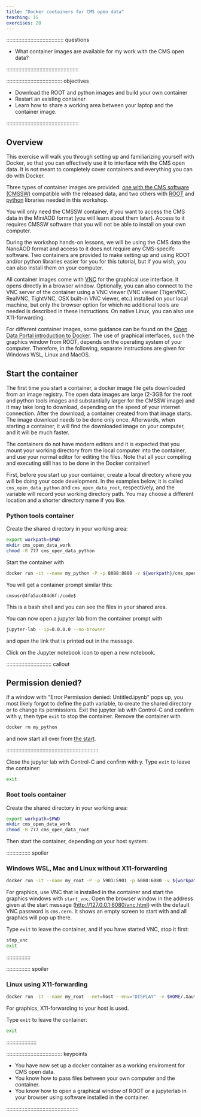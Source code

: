 ```yaml
---
title: "Docker containers for CMS open data"
teaching: 15
exercises: 20
---
```


:::::::::::::::::::::::::::::::::::::: questions 

- What container images are available for my work with the CMS open data?

::::::::::::::::::::::::::::::::::::::::::::::::

::::::::::::::::::::::::::::::::::::: objectives

- Download the ROOT and python images and build your own container
- Restart an existing container
- Learn how to share a working area between your laptop and the container image.

::::::::::::::::::::::::::::::::::::::::::::::::

## Overview

This exercise will walk you through setting up and familiarizing yourself with Docker, so that
you can effectively use it to interface with the CMS open data. It is *not* meant to completely
cover containers and everything you can do with Docker. <!--- Reach out to the organizers
using the [dedicated Mattermost channel][mattermost]
if we are missing something. -->

Three types of container images are provided: [one with the CMS software (CMSSW)](https://gitlab.cern.ch/cms-cloud/cmssw-docker-opendata/-/blob/master/README.md) compatible with the released data, and two others with [ROOT](https://gitlab.cern.ch/cms-cloud/root-vnc) and [python](https://gitlab.cern.ch/cms-cloud/python-vnc) libraries needed in this workshop. 

You will only need the CMSSW container, if you want to access the CMS data in the MiniAOD format (you will learn about them later). Access to it requires CMSSW software that you will not be able to install on your own computer. 

During the workshop hands-on lessons, we will be using the CMS data the NanoAOD format and access to it does not require any CMS-specifc software. Two containers are provided to make setting up and using ROOT and/or python libraries easier for you for this tutorial, but if you wish, you can also install them on your computer. 

All container images come with [VNC](https://gitlab.cern.ch/cms-cloud/cmssw-docker-opendata/-/blob/master/README.md#use-vnc) for the graphical use interface. It opens directly in a browser window. Optionally, you can also connect to the VNC server of the container using a VNC viewer (VNC viewer (TigerVNC, RealVNC, TightVNC, OSX built-in VNC viewer, etc.) installed on your local machine, but only the browser option for which no additional tools are needed is described in these instructions. On native Linux, you can also use X11-forwarding.

For different container images, some guidance can be found on the
[Open Data Portal introduction to Docker](http://opendata.cern.ch/docs/cms-guide-docker). The use of graphical interfaces, such the graphics window from ROOT, depends on the operating system of your computer. Therefore, in the following, separate instructions are given for Windows WSL, Linux and MacOS.

## Start the container

The first time you start a container, a docker image file gets downloaded from an image registry. The open data images are large (2-3GB for the root and python tools images and substantially larger for the CMSSW image) and it may take long to download, depending on the speed of your internet connection. After the download, a container created from that image starts. The image download needs to be done only once. Afterwards, when starting a container, it will find the downloaded image on your computer, and it will be much faster.

The containers do not have modern editors and it is expected that you mount your working directory from the local computer into the container, and use your normal editor for editing the files. Note that all your compiling and executing still has to be done in the Docker container!

First, before you start up your container, create a local directory where you will be doing your code development. In the examples below, it is called `cms_open_data_python` and `cms_open_data_root`, respectively, and the variable will record your working directory path. You may choose a different location and a shorter directory name if you like.

### Python tools container

Create the shared directory in your working area:

```bash
export workpath=$PWD
mkdir cms_open_data_work
chmod -R 777 cms_open_data_python
```

Start the container with

```bash
docker run -it --name my_python -P -p 8888:8888 -v ${workpath}/cms_open_data_python:/code gitlab-registry.cern.ch/cms-cloud/python-vnc:python3.10.5
```

You will get a container prompt similar this:

```output
cmsusr@4fa5ac484d6f:/code$
```

This is a bash shell and you can see the files in your shared area.

You can now open a jupyter lab from the container prompt with

```bash
jupyter-lab --ip=0.0.0.0 --no-browser
```

and open the link that is printed out in the message.

Click on the Jupyter notebook icon to open a new notebook. 


:::::::::::::::::::::::::::::: callout

## Permission denied?

If a window with "Error Permission denied: Untitled.ipynb" pops up, you most likely forgot to define the path variable, to create the shared directory or to change its permissions. Exit the jupyter lab with Control-C and confirm with y, then type `exit` to stop the container. Remove the container with

```bash
docker rm my_python
```

and now start all over from [the start](#python-tools-container).

:::::::::::::::::::::::::::::::::::::::::::::::::::::::::::::

Close the jupyter lab with Control-C and confirm with y. Type `exit` to leave the container:

```bash
exit
```

### Root tools container

Create the shared directory in your working area:

```bash
export workpath=$PWD
mkdir cms_open_data_work
chmod -R 777 cms_open_data_root
```

Then start the container, depending on your host system:

:::::::::::::::: spoiler

### Windows WSL, Mac and Linux without X11-forwarding

```bash
docker run -it --name my_root -P -p 5901:5901 -p 6080:6080 -v ${workpath}/cms_open_data_root:/code gitlab-registry.cern.ch/cms-cloud/root-vnc:latest
```

For graphics, use VNC that is installed in the container and start the graphics windows with `start_vnc`. Open the browser window in the address given at the start message (http://127.0.0.1:6080/vnc.html) with the default VNC password is `cms.cern`. It shows an empty screen to start with and all graphics will pop up there.

Type `exit` to leave the container, and if you have started VNC, stop it first:

```bash
stop_vnc
exit
```
:::::::::::::::: 

:::::::::::::::: spoiler

### Linux using X11-forwarding

```bash
docker run -it --name my_root --net=host --env="DISPLAY" -v $HOME/.Xauthority:/home/cmsusr/.Xauthority:rw -v ${workpath}/cms_open_data_root:/code gitlab-registry.cern.ch/cms-cloud/root-vnc:latest
```

For graphics, X11-forwarding to your host is used.

Type `exit` to leave the container:

```bash
exit
```

::::::::::::::::::::

<!-- ::::::::::::::::::::::::::::::::::::: challenge

### Challenge 1

Create a file on your local host and make sure that you can see it in the container. 

:::::::::::::::: solution

Open the editor in your host system, create a file `example.txt` and save it to the shared working area.

In the container prompt, list the files and show the content of the newly created file:

```bash
ls
cat example.txt
```

:::::::::::::::::::::::::
:::::::::::::::::::::::::::::::::::::::::::::::


### Challenge 2

Make a plot with the jypyter notebook, save it to a file and make sure that you get it to your host 

:::::::::::::::: solution

Restart the python container with

```bash
docker start -i my_python
```

Start the jypyter lab with

```bash
jupyter-lab --ip=0.0.0.0 --no-browser
```

Open a new jupyter notebook.

Make a plot of your choice. For a quick CMS open data plot, you can use the following:

```python
import uproot
import matplotlib.pylab as plt
import awkward as ak
import numpy as np

# open a CMS open data file, we'll see later how to find them
file = uproot.open("root://eospublic.cern.ch//eos/opendata/cms/Run2016H/SingleMuon/NANOAOD/UL2016_MiniAODv2_NanoAODv9-v1/120000/61FC1E38-F75C-6B44-AD19-A9894155874E.root")
file.classnames() # this is just to see the top-level content
events = file['Events']
# take all muon pt values in an array, we'll see later how to find the variable names
pt = events['Muon_pt'].array() 
plt.figure()
plt.hist(ak.flatten(pt),bins=200,range=(0,200))
plt.show()
plt.savefig("pt.png") 
```

Run the code shell, and you should see the muon pt plot.

You can rename your notebook by right-clicking on the name in the left bar and choosing "Rename".

In a shell on your host system, move to the working directry, list the files and you should see the notebook and the plot file.

```bash
ls
```

```output
myplot.ipynb  pt.png
```



:::::::::::::::::::::::::
:::::::::::::::::::::::::::::::::::::::::::::::

### Challenge 3

Make a plot with ROOT, save it to a file and make sure that you get it to your host 

:::::::::::::::: solution

Restart the root container with

```bash
docker start -i my_root
```

If you are using VNC, start it in the container prompt with

```bash
start_vnc
```

Open the URL in your browser and connect with the password `cms.cern`.

Start ROOT and make a plot of your choice. 

For a quick CMS open data plot, you can open a CMS open data file with ROOT with

```bash
 root root://eospublic.cern.ch//eos/opendata/cms/Run2016H/SingleMuon/NANOAOD/UL2016_MiniAODv2_NanoAODv9-v1/120000/61FC1E38-F75C-6B44-AD19-A9894155874E.root
```

In the ROOT prompt, type

```
TBrowser t
```

to open the ROOT object browser, which opens in your broswer VNC tab. Double click on the file name, then on `Events` and then a variable of your choice, e.g. `nMuon`

You should see the plot. To save it, right click in the plot margins and you will see a menu named `TCanvas::Canvas_1`. Choose "Save as".

In a shell on your host system, move to the working directry, list the files and you should see the notebook and the plot file.

```bash
ls
```

```output
nmuon.png
```



:::::::::::::::::::::::::
::::::::::::::::::::::::::::::::::::::::::::::: -->

::::::::::::::::::::::::::::::::::::: keypoints 

- You have now set up a docker container as a working enviroment for CMS open data.
- You know how to pass files between your own computer and the container.
- You know how to open a graphical window of ROOT or a jupyterlab in your browser using software installed in the container.

::::::::::::::::::::::::::::::::::::::::::::::::
